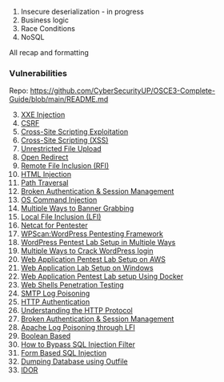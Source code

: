 1. Insecure deserialization - in progress
2. Business logic
3. Race Conditions
4. NoSQL 

All recap and formatting

### Vulnerabilities 
Repo: https://github.com/CyberSecurityUP/OSCE3-Complete-Guide/blob/main/README.md

3. [XXE Injection](https://www.hackingarticles.in/comprehensive-guide-on-xxe-injection/)
4. [CSRF](https://www.hackingarticles.in/understanding-the-csrf-vulnerability-a-beginners-guide/)
5. [Cross-Site Scripting Exploitation](https://www.hackingarticles.in/cross-site-scripting-exploitation/)
6. [Cross-Site Scripting (XSS)](https://www.hackingarticles.in/comprehensive-guide-on-cross-site-scripting-xss/)
7. [Unrestricted File Upload](https://www.hackingarticles.in/comprehensive-guide-on-unrestricted-file-upload/)
8. [Open Redirect](https://www.hackingarticles.in/comprehensive-guide-on-open-redirect/)
9. [Remote File Inclusion (RFI)](https://www.hackingarticles.in/comprehensive-guide-to-remote-file-inclusion-rfi/)
10. [HTML Injection](https://www.hackingarticles.in/comprehensive-guide-on-html-injection/)
11. [Path Traversal](https://www.hackingarticles.in/comprehensive-guide-on-path-traversal/)
12. [Broken Authentication & Session Management](https://www.hackingarticles.in/comprehensive-guide-on-broken-authentication-session-management/)
13. [OS Command Injection](https://www.hackingarticles.in/comprehensive-guide-on-os-command-injection/)
14. [Multiple Ways to Banner Grabbing](https://www.hackingarticles.in/multiple-ways-to-banner-grabbing/)
15. [Local File Inclusion (LFI)](https://www.hackingarticles.in/comprehensive-guide-to-local-file-inclusion/)
16. [Netcat for Pentester](https://www.hackingarticles.in/netcat-for-pentester/)
17. [WPScan:WordPress Pentesting Framework](https://www.hackingarticles.in/wpscanwordpress-pentesting-framework/)
18. [WordPress Pentest Lab Setup in Multiple Ways](https://www.hackingarticles.in/wordpress-pentest-lab-setup-in-multiple-ways/)
19. [Multiple Ways to Crack WordPress login](https://www.hackingarticles.in/multiple-ways-to-crack-wordpress-login/)
20. [Web Application Pentest Lab Setup on AWS](https://www.hackingarticles.in/web-application-pentest-lab-setup-on-aws)
21. [Web Application Lab Setup on Windows](https://www.hackingarticles.in/web-application-lab-setup-on-windows/)
22. [Web Application Pentest Lab setup Using Docker](https://www.hackingarticles.in/web-application-pentest-lab-setup-using-docker/)
23. [Web Shells Penetration Testing](https://www.hackingarticles.in/web-shells-penetration-testing/)
24. [SMTP Log Poisoning](https://www.hackingarticles.in/smtp-log-poisioning-through-lfi-to-remote-code-exceution/)
25. [HTTP Authentication](https://www.hackingarticles.in/multiple-ways-to-exploiting-http-authentication/)
26. [Understanding the HTTP Protocol](https://www.hackingarticles.in/understanding-http-protocol/)
27. [Broken Authentication & Session Management](https://www.hackingarticles.in/comprehensive-guide-on-broken-authentication-session-management/)
28. [Apache Log Poisoning through LFI](https://www.hackingarticles.in/apache-log-poisoning-through-lfi/)
29. [Boolean Based](https://www.hackingarticles.in/beginner-guide-sql-injection-boolean-based-part-2/)
30. [How to Bypass SQL Injection Filter](https://www.hackingarticles.in/bypass-filter-sql-injection-manually/)
31. [Form Based SQL Injection](https://www.hackingarticles.in/form-based-sql-injection-manually/)
32. [Dumping Database using Outfile](https://www.hackingarticles.in/dumping-database-using-outfile/)
33. [IDOR](https://www.hackingarticles.in/beginner-guide-insecure-direct-object-references/)